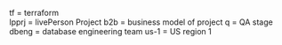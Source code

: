 tf = terraform <br>
lpprj = livePerson Project
b2b = business model of project
q = QA stage
dbeng = database engineering team
us-1 = US region 1
